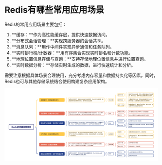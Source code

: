 # Redis有哪些常用应用场景

Redis的常用应用场景主要包括：

1. **缓存：**作为高性能缓存层，提供快速数据访问。
2. **分布式会话管理：**实现跨服务器的会话共享。
3. **消息队列：**用作中间件实现异步通信和任务队列。
4. **实时排行榜/计数器：**用有序集合实现实时排名和计数功能。
5. **地理位置信息存储与查询：**支持存储地理位置信息并进行位置查询。
6. **实时数据分析：**存储实时生成的数据，进行快速统计和分析。

需要注意根据具体场景合理使用，充分考虑内存容量和数据持久化等因素。同时，Redis也可与其他存储系统结合使用构建复杂应用架构。

![1742883626681-4aeca697-fd2a-45a9-bcfe-b66cc4f746f1.png](./img/9lb0g9d-olFeKl-C/1742883626681-4aeca697-fd2a-45a9-bcfe-b66cc4f746f1-869997.png)

